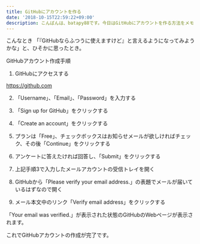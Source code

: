 ```yaml
---
title: GitHubにアカウントを作る
date: '2018-10-15T22:59:22+09:00'
description: こんばんは、batapy88です。今日はGitHubにアカウントを作る方法をメモしておきます。
---
```

こんなとき
「『GitHubならふつうに使えますけど』と言えるようになってみようかな」と、ひそかに思ったとき。

GitHubアカウント作成手順
1. GitHubにアクセスする

https://github.com

2. 「Username」、「Email」、「Password」を入力する

3. 「Sign up for GitHub」をクリックする

4. 「Create an account」をクリックする

5.  プランは「Free」、チェックボックスはお知らせメールが欲しければチェック、その後「Continue」をクリックする


6. アンケートに答えたければ回答し、「Submit」をクリックする


7. 上記手順3で入力したメールアカウントの受信トレイを開く



8. GitHubから「Please verify your email address.」の表題でメールが届いているはずなので開く



9. メール本文中のリンク「Verify email address」をクリックする

「Your email was verified.」が表示された状態のGitHubのWebページが表示されます。

これでGitHubアカウントの作成が完了です。

